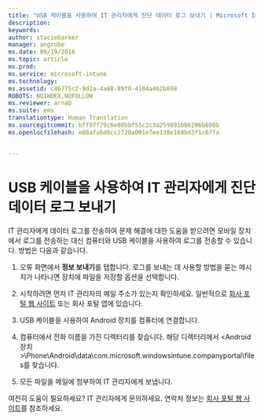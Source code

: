```yaml
---
title: "USB 케이블을 사용하여 IT 관리자에게 진단 데이터 로그 보내기 | Microsoft Intune"
description: 
keywords: 
author: staciebarker
manager: angrobe
ms.date: 09/19/2016
ms.topic: article
ms.prod: 
ms.service: microsoft-intune
ms.technology: 
ms.assetid: c46775c2-9d2a-4a88-89f0-4104a462b898
ROBOTS: NOINDEX,NOFOLLOW
ms.reviewer: arnab
ms.suite: ems
translationtype: Human Translation
ms.sourcegitcommit: bff97f79c6e88bbf55c2c3a259891bb6206b690b
ms.openlocfilehash: e88afa6d8cc2720a001e7ee138e169bd3f1c67fa


---
```



# USB 케이블을 사용하여 IT 관리자에게 진단 데이터 로그 보내기

IT 관리자에게 데이터 로그를 전송하여 문제 해결에 대한 도움을 받으려면 모바일 장치에서 로그를 전송하는 대신 컴퓨터와 USB 케이블을 사용하여 로그를 전송할 수 있습니다. 방법은 다음과 같습니다.

1.  오류 화면에서 **정보 보내기**를 탭합니다. 로그를 보내는 데 사용할 방법을 묻는 메시지가 나타나면 장치에 파일을 저장할 옵션을 선택합니다.

2.  시작하려면 먼저 IT 관리자의 메일 주소가 있는지 확인하세요. 일반적으로 [회사 포털 웹 사이트](http://portal.manage.microsoft.com) 또는 회사 포털 앱에 있습니다.

2.  USB 케이블을 사용하여 Android 장치를 컴퓨터에 연결합니다.

3.  컴퓨터에서 전화 이름을 가진 디렉터리를 찾습니다. 해당 디렉터리에서 &lt;Android 장치&gt;\Phone\Android\data\com.microsoft.windowsintune.companyportal\files를 찾습니다\.

4.  모든 파일을 메일에 첨부하여 IT 관리자에게 보냅니다.

여전히 도움이 필요하세요? IT 관리자에게 문의하세요. 연락처 정보는 [회사 포털 웹 사이트](http://portal.manage.microsoft.com)를 참조하세요.





<!--HONumber=Sep16_HO3-->


